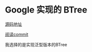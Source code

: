 # Google 实现的 BTree
[源码地址](https://github.com/google/btree)

[阅读commit](https://github.com/google/btree/tree/8e29150ba321eef204059de2ab494f179b6cff2c)

我选择的是实现泛型版本的BTree
